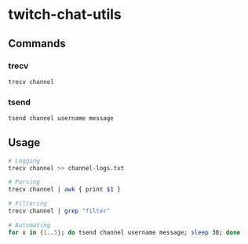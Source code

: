 # twitch-chat-utils

## Commands

### trecv

```bash
trecv channel
```

### tsend

```bash
tsend channel username message
```

## Usage

```bash
# Logging
trecv channel >> channel-logs.txt

# Parsing
trecv channel | awk { print $1 }

# Filtering
trecv channel | grep "filter"

# Automating
for x in {1..5}; do tsend channel username message; sleep 30; done
```
